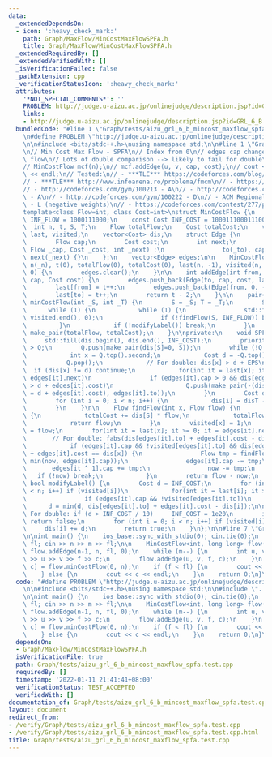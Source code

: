 ```yaml
---
data:
  _extendedDependsOn:
  - icon: ':heavy_check_mark:'
    path: Graph/MaxFlow/MinCostMaxFlowSPFA.h
    title: Graph/MaxFlow/MinCostMaxFlowSPFA.h
  _extendedRequiredBy: []
  _extendedVerifiedWith: []
  _isVerificationFailed: false
  _pathExtension: cpp
  _verificationStatusIcon: ':heavy_check_mark:'
  attributes:
    '*NOT_SPECIAL_COMMENTS*': ''
    PROBLEM: http://judge.u-aizu.ac.jp/onlinejudge/description.jsp?id=GRL_6_B
    links:
    - http://judge.u-aizu.ac.jp/onlinejudge/description.jsp?id=GRL_6_B
  bundledCode: "#line 1 \"Graph/tests/aizu_grl_6_b_mincost_maxflow_spfa.test.cpp\"\
    \n#define PROBLEM \"http://judge.u-aizu.ac.jp/onlinejudge/description.jsp?id=GRL_6_B\"\
    \n\n#include <bits/stdc++.h>\nusing namespace std;\n\n#line 1 \"Graph/MaxFlow/MinCostMaxFlowSPFA.h\"\
    \n// Min Cost Max Flow - SPFA\n// Index from 0\n// edges cap changed during find\
    \ flow\n// Lots of double comparison --> likely to fail for double\n// Example:\n\
    // MinCostFlow mcf(n);\n// mcf.addEdge(u, v, cap, cost);\n// cout << mcf.minCostFlow()\
    \ << endl;\n// Tested:\n// - ***TLE*** https://codeforces.com/blog/entry/70740\n\
    // - ***TLE*** http://www.infoarena.ro/problema/fmcm\n// - https://open.kattis.com/problems/mincostmaxflow\n\
    // - http://codeforces.com/gym/100213 - A\n// - http://codeforces.com/gym/100216\
    \ - A\n// - http://codeforces.com/gym/100222 - D\n// - ACM Regional Daejeon 2014\
    \ - L (negative weights)\n// - https://codeforces.com/contest/277/problem/E\n\n\
    template<class Flow=int, class Cost=int>\nstruct MinCostFlow {\n    const Flow\
    \ INF_FLOW = 1000111000;\n    const Cost INF_COST = 1000111000111000LL;\n\n  \
    \  int n, t, S, T;\n    Flow totalFlow;\n    Cost totalCost;\n    vector<int>\
    \ last, visited;\n    vector<Cost> dis;\n    struct Edge {\n        int to;\n\
    \        Flow cap;\n        Cost cost;\n        int next;\n        Edge(int _to,\
    \ Flow _cap, Cost _cost, int _next) :\n                to(_to), cap(_cap), cost(_cost),\
    \ next(_next) {}\n    };\n    vector<Edge> edges;\n\n    MinCostFlow(int _n) :\
    \ n(_n), t(0), totalFlow(0), totalCost(0), last(n, -1), visited(n, 0), dis(n,\
    \ 0) {\n        edges.clear();\n    }\n\n    int addEdge(int from, int to, Flow\
    \ cap, Cost cost) {\n        edges.push_back(Edge(to, cap, cost, last[from]));\n\
    \        last[from] = t++;\n        edges.push_back(Edge(from, 0, -cost, last[to]));\n\
    \        last[to] = t++;\n        return t - 2;\n    }\n\n    pair<Flow, Cost>\
    \ minCostFlow(int _S, int _T) {\n        S = _S; T = _T;\n        SPFA();\n  \
    \      while (1) {\n            while (1) {\n                std::fill(visited.begin(),\
    \ visited.end(), 0);\n                if (!findFlow(S, INF_FLOW)) break;\n   \
    \         }\n            if (!modifyLabel()) break;\n        }\n        return\
    \ make_pair(totalFlow, totalCost);\n    }\n\nprivate:\n    void SPFA() {\n   \
    \     std::fill(dis.begin(), dis.end(), INF_COST);\n        priority_queue< pair<Cost,int>\
    \ > Q;\n        Q.push(make_pair(dis[S]=0, S));\n        while (!Q.empty()) {\n\
    \            int x = Q.top().second;\n            Cost d = -Q.top().first;\n \
    \           Q.pop();\n            // For double: dis[x] > d + EPS\n          \
    \  if (dis[x] != d) continue;\n            for(int it = last[x]; it >= 0; it =\
    \ edges[it].next)\n                if (edges[it].cap > 0 && dis[edges[it].to]\
    \ > d + edges[it].cost)\n                    Q.push(make_pair(-(dis[edges[it].to]\
    \ = d + edges[it].cost), edges[it].to));\n        }\n        Cost disT = dis[T];\n\
    \        for (int i = 0; i < n; i++) {\n            dis[i] = disT - dis[i];\n\
    \        }\n    }\n\n    Flow findFlow(int x, Flow flow) {\n        if (x == T)\
    \ {\n            totalCost += dis[S] * flow;\n            totalFlow += flow;\n\
    \            return flow;\n        }\n        visited[x] = 1;\n        Flow now\
    \ = flow;\n        for(int it = last[x]; it >= 0; it = edges[it].next)\n     \
    \       // For double: fabs(dis[edges[it].to] + edges[it].cost - dis[x]) < EPS\n\
    \            if (edges[it].cap && !visited[edges[it].to] && dis[edges[it].to]\
    \ + edges[it].cost == dis[x]) {\n                Flow tmp = findFlow(edges[it].to,\
    \ min(now, edges[it].cap));\n                edges[it].cap -= tmp;\n         \
    \       edges[it ^ 1].cap += tmp;\n                now -= tmp;\n             \
    \   if (!now) break;\n            }\n        return flow - now;\n    }\n\n   \
    \ bool modifyLabel() {\n        Cost d = INF_COST;\n        for (int i = 0; i\
    \ < n; i++) if (visited[i])\n            for(int it = last[i]; it >= 0; it = edges[it].next)\n\
    \                if (edges[it].cap && !visited[edges[it].to])\n              \
    \      d = min(d, dis[edges[it].to] + edges[it].cost - dis[i]);\n\n        //\
    \ For double: if (d > INF_COST / 10)     INF_COST = 1e20\n        if (d == INF_COST)\
    \ return false;\n        for (int i = 0; i < n; i++) if (visited[i])\n       \
    \     dis[i] += d;\n        return true;\n    }\n};\n\n#line 7 \"Graph/tests/aizu_grl_6_b_mincost_maxflow_spfa.test.cpp\"\
    \n\nint main() {\n    ios_base::sync_with_stdio(0); cin.tie(0);\n    int n, m,\
    \ fl; cin >> n >> m >> fl;\n\n    MinCostFlow<int, long long> flow(n+1);\n   \
    \ flow.addEdge(n-1, n, fl, 0);\n    while (m--) {\n        int u, v, f, c; cin\
    \ >> u >> v >> f >> c;\n        flow.addEdge(u, v, f, c);\n    }\n    auto [f,\
    \ c] = flow.minCostFlow(0, n);\n    if (f < fl) {\n        cout << -1 << endl;\n\
    \    } else {\n        cout << c << endl;\n    }\n    return 0;\n}\n\n"
  code: "#define PROBLEM \"http://judge.u-aizu.ac.jp/onlinejudge/description.jsp?id=GRL_6_B\"\
    \n\n#include <bits/stdc++.h>\nusing namespace std;\n\n#include \"../MaxFlow/MinCostMaxFlowSPFA.h\"\
    \n\nint main() {\n    ios_base::sync_with_stdio(0); cin.tie(0);\n    int n, m,\
    \ fl; cin >> n >> m >> fl;\n\n    MinCostFlow<int, long long> flow(n+1);\n   \
    \ flow.addEdge(n-1, n, fl, 0);\n    while (m--) {\n        int u, v, f, c; cin\
    \ >> u >> v >> f >> c;\n        flow.addEdge(u, v, f, c);\n    }\n    auto [f,\
    \ c] = flow.minCostFlow(0, n);\n    if (f < fl) {\n        cout << -1 << endl;\n\
    \    } else {\n        cout << c << endl;\n    }\n    return 0;\n}\n\n"
  dependsOn:
  - Graph/MaxFlow/MinCostMaxFlowSPFA.h
  isVerificationFile: true
  path: Graph/tests/aizu_grl_6_b_mincost_maxflow_spfa.test.cpp
  requiredBy: []
  timestamp: '2022-01-11 21:41:41+08:00'
  verificationStatus: TEST_ACCEPTED
  verifiedWith: []
documentation_of: Graph/tests/aizu_grl_6_b_mincost_maxflow_spfa.test.cpp
layout: document
redirect_from:
- /verify/Graph/tests/aizu_grl_6_b_mincost_maxflow_spfa.test.cpp
- /verify/Graph/tests/aizu_grl_6_b_mincost_maxflow_spfa.test.cpp.html
title: Graph/tests/aizu_grl_6_b_mincost_maxflow_spfa.test.cpp
---
```

